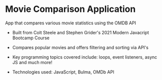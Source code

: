 # Movie Comparison Application

App that compares various movie statistics using the OMDB API

* Built from Colt Steele and Stephen Grider's 2021 Modern Javacript Bootcamp Course

* Compares popular movies and offers filtering and sorting via API's

* Key programming topics covered include: loops, event listeners, async JS and much more!

* Technologies used: JavaScript, Bulma, OMDb API
